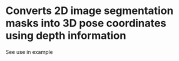 # Converts 2D image segmentation masks into 3D pose coordinates using depth information

See use in example